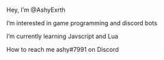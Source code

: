 Hey, I’m @AshyExrth

I’m interested in game programming and discord bots

I’m currently learning Javscript and Lua

How to reach me ashy#7991 on Discord

<!---
AshyExrth/AshyExrth is a ✨ special ✨ repository because its `README.md` (this file) appears on your GitHub profile.
You can click the Preview link to take a look at your changes.
--->
